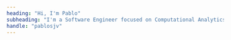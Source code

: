 ```yaml
---
heading: "Hi, I'm Pablo"
subheading: "I'm a Software Engineer focused on Computational Analytics and Data Platforms."
handle: "pablosjv"
---
```

